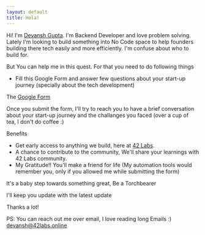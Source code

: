 ```yaml
---
layout: default
title: Hola!
---
```


Hi! I'm [Devansh Gupta](https://linkedin.com/in/devansh42). I'm Backend Developer and love problem solving. Lately I'm looking to build something into No Code space to help founders building there tech easily and more efficiently. I'm confuse about who to build for. 

But You can help me in this quest. For that you need to do following things

- Fill this Google Form and answer few questions about your start-up journey (specially about the tech development)

The [Google Form](https://forms.gle/7aGEQPYQHF4XHEqGA)

Once you submit the form, I'll try to reach you to have a brief conversation about your start-up journey and the challanges you faced (over a cup of tea, I don't do coffee :)

Benefits

- Get early access to anything we build, here at [42 Labs](https://42labs.online?utm_source=website&utm_id=gtk&utm_medium=website_benefits).
- A chance to contribute to the community, We'll share your learnings with 42 Labs community.
- My Gratitude!! You'll make a friend for life (My automation tools would remember you, only if you allowed me while submitting the form)


It's a baby step towards something great, Be a Torchbearer

I'll keep you update with the latest update

Thanks a lot!

PS: You can reach out me over email, I love reading long Emails :) [devansh@42labs.online](mailto:devansh@42labs.online)
